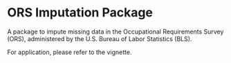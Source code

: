 # ORS Imputation Package

A package to impute missing data in the Occupational Requirements Survey (ORS), administered by the U.S. Bureau of Labor Statistics (BLS).

For application, please refer to the vignette.